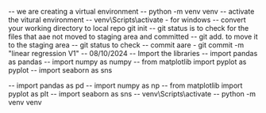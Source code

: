 -- we are creating a virtual environment
-- python -m venv venv
-- activate the vitural environment
-- venv\Scripts\activate - for windows
-- convert your working directory to local repo git init
-- git status is to check for the files that aae not moved to staging area and committed
-- git add. to move it to the staging area
-- git status to check
-- commit aare - git commit -m "linear regression V1"
-- 08/10/2024
-- Import the libraries
-- import pandas as pandas
-- import numpy as numpy
-- from matplotlib import pyplot as pyplot
-- import seaborn as sns

-- import pandas as pd
-- import numpy as np
-- from matplotlib import pyplot as plt
-- import seaborn as sns
-- venv\Scripts\activate
-- python -m venv venv 